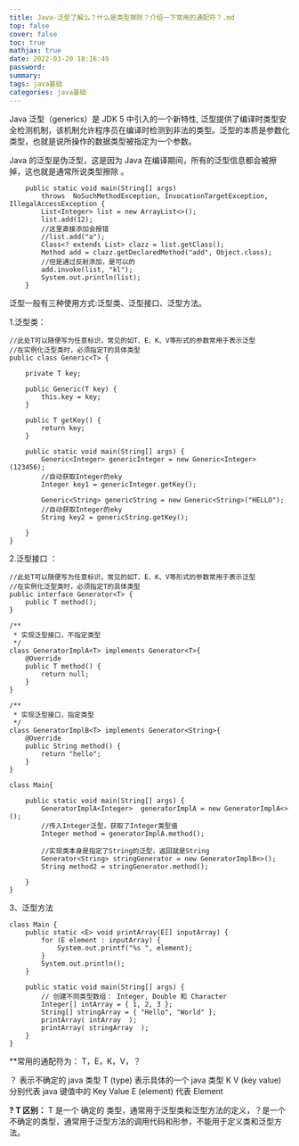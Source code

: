 ```yaml
---
title: Java-泛型了解么？什么是类型擦除？介绍一下常用的通配符？.md
top: false
cover: false
toc: true
mathjax: true
date: 2022-03-20 18:16:49
password:
summary:
tags: java基础
categories: java基础
---
```

Java 泛型（generics）是 JDK 5 中引入的一个新特性, 泛型提供了编译时类型安全检测机制，该机制允许程序员在编译时检测到非法的类型。泛型的本质是参数化类型，也就是说所操作的数据类型被指定为一个参数。


Java 的泛型是伪泛型，这是因为 Java 在编译期间，所有的泛型信息都会被擦掉，这也就是通常所说类型擦除 。
~~~
    public static void main(String[] args)
        throws  NoSuchMethodException, InvocationTargetException, IllegalAccessException {
        List<Integer> list = new ArrayList<>();
        list.add(12);
        //这里直接添加会报错
        //list.add("a");
        Class<? extends List> clazz = list.getClass();
        Method add = clazz.getDeclaredMethod("add", Object.class);
        //但是通过反射添加，是可以的
        add.invoke(list, "kl");
        System.out.println(list);
    }
~~~


泛型一般有三种使用方式:泛型类、泛型接口、泛型方法。

1.泛型类：

~~~
//此处T可以随便写为任意标识，常见的如T、E、K、V等形式的参数常用于表示泛型
//在实例化泛型类时，必须指定T的具体类型
public class Generic<T> {

    private T key;

    public Generic(T key) {
        this.key = key;
    }

    public T getKey() {
        return key;
    }

    public static void main(String[] args) {
        Generic<Integer> genericInteger = new Generic<Integer>(123456);
        //自动获取Integer的eky
        Integer key1 = genericInteger.getKey();

        Generic<String> genericString = new Generic<String>("HELLO");
        //自动获取Integer的eky
        String key2 = genericString.getKey();

    }
}

~~~

2.泛型接口 ：
~~~
//此处T可以随便写为任意标识，常见的如T、E、K、V等形式的参数常用于表示泛型
//在实例化泛型类时，必须指定T的具体类型
public interface Generator<T> {
    public T method();
}

/**
 * 实现泛型接口，不指定类型
 */
class GeneratorImplA<T> implements Generator<T>{
    @Override
    public T method() {
        return null;
    }
}

/**
 * 实现泛型接口，指定类型
 */
class GeneratorImplB<T> implements Generator<String>{
    @Override
    public String method() {
        return "hello";
    }
}

class Main{

    public static void main(String[] args) {
        GeneratorImplA<Integer>  generatorImplA = new GeneratorImplA<>();
        //传入Integer泛型，获取了Integer类型值
        Integer method = generatorImplA.method();

        //实现类本身是指定了String的泛型，返回就是String
        Generator<String> stringGenerator = new GeneratorImplB<>();
        String method2 = stringGenerator.method();

    }
}
~~~

3、泛型方法
~~~
class Main {
    public static <E> void printArray(E[] inputArray) {
        for (E element : inputArray) {
            System.out.printf("%s ", element);
        }
        System.out.println();
    }

    public static void main(String[] args) {
        // 创建不同类型数组： Integer, Double 和 Character
        Integer[] intArray = { 1, 2, 3 };
        String[] stringArray = { "Hello", "World" };
        printArray( intArray  );
        printArray( stringArray  );
    }
}
~~~



**常用的通配符为： T，E，K，V，？


？ 表示不确定的 java 类型
T (type) 表示具体的一个 java 类型
K V (key value) 分别代表 java 键值中的 Key Value
E (element) 代表 Element

**? T 区别：**
T 是一个 确定的 类型，通常用于泛型类和泛型方法的定义，？是一个 不确定的类型，通常用于泛型方法的调用代码和形参，不能用于定义类和泛型方法。





